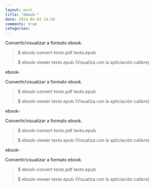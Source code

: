 ```yaml
---
layout: post
title: "ebook-"
date: 2014-04-03 14:50
comments: true
categories: 
---
```

Convertir/visualizar a formato ebook.

>$ ebook-convert texto.pdf texto.epub

>$ ebook-viewer texto.epub (Visualiza con la apliciación calibre)

ebook-

Convertir/visualizar a formato ebook.

>$ ebook-convert texto.pdf texto.epub

>$ ebook-viewer texto.epub (Visualiza con la apliciación calibre)

ebook-

Convertir/visualizar a formato ebook.

>$ ebook-convert texto.pdf texto.epub

>$ ebook-viewer texto.epub (Visualiza con la apliciación calibre)

ebook-

Convertir/visualizar a formato ebook.

>$ ebook-convert texto.pdf texto.epub

>$ ebook-viewer texto.epub (Visualiza con la apliciación calibre)

